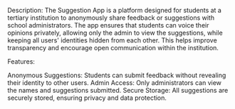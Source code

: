 Description:
The Suggestion App is a platform designed for students at a tertiary institution to anonymously share feedback or suggestions with school administrators. The app ensures that students can voice their opinions privately, allowing only the admin to view the suggestions, while keeping all users' identities hidden from each other. This helps improve transparency and encourage open communication within the institution.

Features:

Anonymous Suggestions: Students can submit feedback without revealing their identity to other users.
Admin Access: Only administrators can view the names and suggestions submitted.
Secure Storage: All suggestions are securely stored, ensuring privacy and data protection.
